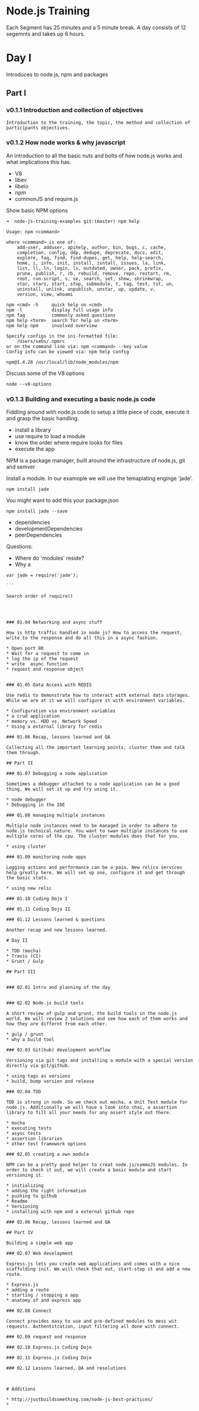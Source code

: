 # Node.js Training

Each Segment has 25 minutes and a 5 minute break. A day consists of 12 segemnts and takes up 6 hours. 

# Day I 

Introduces to node.js, npm and packages

## Part I 

### v0.1.1 Introduction and collection of objectives

    Introduction to the training, the topic, the method and collection of participants objectives.  

### v0.1.2 How node works & why javascript 

An introduction to all the basic nuts and bolts of how node.js works and what implications this has.

* V8
* libev
* libeio
* npm 
* commonJS and require.js


Show basic NPM options

```
➜  node-js-training-examples git:(master) npm help

Usage: npm <command>

where <command> is one of:
    add-user, adduser, apihelp, author, bin, bugs, c, cache,
    completion, config, ddp, dedupe, deprecate, docs, edit,
    explore, faq, find, find-dupes, get, help, help-search,
    home, i, info, init, install, isntall, issues, la, link,
    list, ll, ln, login, ls, outdated, owner, pack, prefix,
    prune, publish, r, rb, rebuild, remove, repo, restart, rm,
    root, run-script, s, se, search, set, show, shrinkwrap,
    star, stars, start, stop, submodule, t, tag, test, tst, un,
    uninstall, unlink, unpublish, unstar, up, update, v,
    version, view, whoami

npm <cmd> -h     quick help on <cmd>
npm -l           display full usage info
npm faq          commonly asked questions
npm help <term>  search for help on <term>
npm help npm     involved overview

Specify configs in the ini-formatted file:
    /Users/sebs/.npmrc
or on the command line via: npm <command> --key value
Config info can be viewed via: npm help config

npm@1.4.28 /usr/local/lib/node_modules/npm
```


Discuss some of the V8 options


```
node --v8-options

```

### v0.1.3 Building and executing a basic node.js code

Fiddling around with node.js code to setup a little piece of code, execute it and grasp the basic handling.

* install a library 
* use require to load a module 
* know the order where require looks for files 
* execute the app 


NPM is a package manager, built around the infrastructure of node.js, git and semver

Install a module. In our examople we will use the temaplating enginge 'jade'.

```
npm install jade
````

Vou might want to add this your package.json

```
npm install jade --save
````

* dependencies
* developmentDependencies
* peerDependencies


Questions: 

* Where do 'modules' reside? 
* Why a 


````
var jade = require('jade');

```

Search order of require()




### 01.04 Networking and async stuff

How is http traffic handled in node js? How to access the request, write to the response and do all this in a async fashion. 

* Open port 80 
* Wait for a request to come in 
* log the ip of the request
* write  async function
* request and response object 


### 01.05 Data Access with REDIS

Use redis to demonstrate how to interact with external data storages. While we are at it we will configure it with environment variables. 

* Configuration via environment variables
* a crud application 
* memory vs. HDD vs. Network Speed 
* Using a external library for redis
 
### 01.06 Recap, lessons learned and QA

Collecting all the important learning points, cluster them and talk them through.

## Part II 

### 01.07 Debugging a node application

Sometimes a debugger attached to a node application can be a good thing. We will set it up and try using it. 

* node debugger
* Debugging in the IDE

### 01.08 managing multiple instances

Multiple node instances need to be managed in order to adhere to node.js technical nature. You want to swan multiple instances to use multiple cores of the cpu. The cluster modules does that for you. 

* using cluster

### 01.09 monitoring node apps

Logging actions and performance can be a pain. New relics services help greatly here. We will set up one, configure it and get through the basic stats.  

* using new relic

### 01.10 Coding Dojo I 

### 01.11 Coding Dojo II 

### 01.12 Lessons learned & questions

Another recap and new lessons learned.

# Day II 

* TDD (mocha) 
* Travis (CI)
* Grunt / Gulp 

## Part III


### 02.01 Intro and planning of the day


### 02.02 Node.js build tools  

A short review of gulp and grunt, the build tools in the node.js world. We will review 2 solutions and see how each of them works and how they are differnt from each other. 

* gulp / grunt 
* why a build tool

### 02.03 Git(hub) development workflow 

Versioning via git tags and installing a module with a special version directly via git/github. 

* using tags as versions 
* build, bump version and release 

### 02.04 TDD

TDD is strong in node. So we check out mocha, a Unit Test module for node.js. Additionally we will have a look into chai, a assertion library to fill all your needs for any assert style out there. 

* mocha 
* executing tests 
* async tests 
* assertion libraries 
* other test framework options 

### 02.05 creating a own module

NPM can be a pretty good helper to creat node.js/commoJS modules. In order to check it out, we will create a basic module and start versioning it. 

* initializing
* adding the right information 
* pushing to github 
* Readme 
* Versioning 
* installing with npm and a external github repo 

### 02.06 Recap, lessons learned and QA

## Part IV

Building a simple web app

### 02.07 Web development 

Express.js lets you create web applications and comes with a nice scaffolding init. We will check that out, start-stop it and add a new route. 

* Express.js 
* adding a route
* starting / stopping a app 
* anatomy of and express app 

### 02.08 Connect  

Connect provides easy to use and pre-defined modules to mess wit requests. Authentitcation, input filtering all done with connect. 

### 02.09 request and response

### 02.10 Express.js Coding Dojo 

### 02.11 Express.js Coding Dojo 

### 02.12 Lessons learned, QA and resolutions



# Additions 

* http://justbuildsomething.com/node-js-best-practices/
* 
